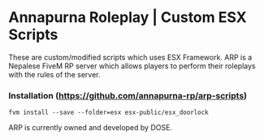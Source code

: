 # Annapurna Roleplay | Custom ESX Scripts

These are custom/modified scripts which uses ESX Framework. ARP is a Nepalese FiveM RP server which allows players to perform their roleplays with the rules of the server.


### Installation (https://github.com/annapurna-rp/arp-scripts)
```
fvm install --save --folder=esx esx-public/esx_doorlock
```

ARP is currently owned and developed by DOSE. 
